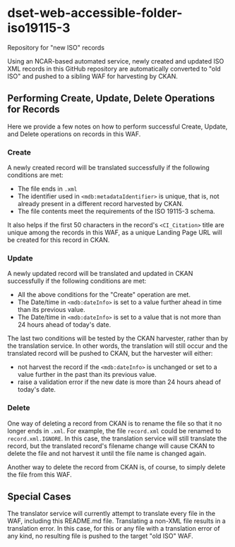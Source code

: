 # dset-web-accessible-folder-iso19115-3
Repository for "new ISO" records

Using an NCAR-based automated service, newly created and updated ISO XML records in this GitHub repository are automatically converted to "old ISO" and pushed to a sibling WAF for harvesting by CKAN.

## Performing Create, Update, Delete Operations for Records

Here we provide a few notes on how to perform successful Create, Update, and Delete operations on records in this WAF.

### Create

A newly created record will be translated successfully if the following conditions are met:

* The file ends in `.xml`
* The identifier used in `<mdb:metadataIdentifier>` is unique, that is, not already present in a different record harvested by CKAN.
* The file contents meet the requirements of the ISO 19115-3 schema.

It also helps if the first 50 characters in the record's `<CI_Citation>` title are unique among the records in this WAF, as a unique Landing Page URL will be created for this record in CKAN.

### Update

A newly updated record will be translated and updated in CKAN successfully if the following conditions are met:

* All the above conditions for the "Create" operation are met.
* The Date/time in `<mdb:dateInfo>` is set to a value further ahead in time than its previous value.
* The Date/time in `<mdb:dateInfo>` is set to a value that is not more than 24 hours ahead of today's date.

The last two conditions will be tested by the CKAN harvester, rather than by the translation service.   In other words, the translation will still occur and the translated record will be pushed to CKAN, but the harvester will either:
* not harvest the record if the `<mdb:dateInfo>` is unchanged or set to a value further in the past than its previous value.
* raise a validation error if the new date is more than 24 hours ahead of today's date.

### Delete

One way of deleting a record from CKAN is to rename the file so that it no longer ends in `.xml`.   For example, the file `record.xml` could be renamed to `record.xml.IGNORE`.   In this case, the translation service will still translate the record, but the translated record's filename change will cause CKAN to delete the file and not harvest it until the file name is changed again.

Another way to delete the record from CKAN is, of course, to simply delete the file from this WAF. 


## Special Cases

The translator service will currently attempt to translate every file in the WAF, including this README.md file.   Translating a non-XML file results in a translation error.   In this case, for this or any file with a translation error of any kind, no resulting file is pushed to the target "old ISO" WAF.
